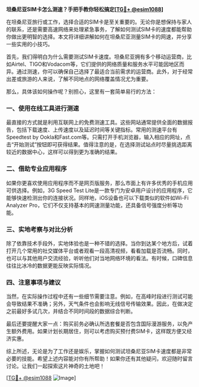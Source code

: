 **坦桑尼亚SIM卡怎么测速？手把手教你轻松搞定[[TG💪+ @esim1088](https://t.me/s/esim1088)]**

在坦桑尼亚旅行或工作，选择合适的SIM卡是至关重要的。无论你是想保持与家人的联系，还是需要高速网络来处理紧急事务，了解如何测试SIM卡的速度都能帮助你做出更明智的选择。本文将详细讲解如何在坦桑尼亚测量SIM卡的网速，并分享一些实用的小技巧。

首先，我们得明白为什么需要测试SIM卡速度。坦桑尼亚拥有多个移动运营商，比如Airtel、TIGO和Vodacom等，它们提供的网络质量和服务水平可能因地区而异。通过测速，你可以确保自己选择了最适合当前需求的运营商。此外，对于经常出差或旅游的人来说，了解不同地点的网络覆盖情况尤为重要。

那么，具体该如何操作呢？别担心，这里有一套简单易行的方法：

### 一、使用在线工具进行测速

最直接的方式就是利用互联网上的免费测速工具。这些网站通常提供全面的数据报告，包括下载速度、上传速度以及延迟时间等关键指标。常用的测速平台有Speedtest by Ookla和Fast.com等。只需打开手机浏览器，输入相应的网址，点击“开始测试”按钮即可获得结果。值得注意的是，在选择测试站点时尽量挑选距离较近的数据中心，这样可以得到更为准确的结果。

### 二、借助专业应用程序

如果你更喜欢使用应用程序而不是网页版服务，那么市面上有许多优秀的手机应用可供选择。例如，3G Speed Test Lite是一款专门为安卓用户设计的应用程序，它能够快速检测出你的连接状况。同样地，iOS设备也可以下载类似的软件如Wi-Fi Analyzer Pro，它们不仅支持基本的网速测量功能，还具备信号强度分析等功能。

### 三、实地考察与对比分析

除了依靠技术手段外，实地体验也是一种不错的选择。当你到达某个地方后，试着打开几个常用的社交媒体平台或者观看一段高清视频，看看加载是否流畅。同时，也可以与其他用户交流经验，听听他们对当地网络环境的看法。有时候，口碑信息往往比冰冷的数据更能反映实际情况。

### 四、注意事项与建议

当然，在实际操作过程中还有一些细节需要注意。例如，在高峰时段进行测试可能会导致结果不准确；另外，天气条件也会影响无线信号传输效果。因此，在做决定之前最好多试几次，并结合不同时间段的数据综合判断。

最后还要提醒大家一点：购买前务必确认所选套餐是否包含国际漫游服务，以免产生额外费用。如果计划长期居住，则可以考虑购买预付费SIM卡，这样既方便又经济实惠。

综上所述，无论是为了工作还是娱乐，掌握如何测试坦桑尼亚SIM卡速度都是非常必要的技能。希望上述内容能对你有所帮助！如果你还有其他疑问，欢迎随时留言讨论。让我们一起探索这片神奇的土地吧！

[[TG💪+ @esim1088](https://t.me/s/esim1088) ![Image](https://i.postimg.cc/4NQfJmqS/Snipaste-2025-05-13-00-14-12.png)]